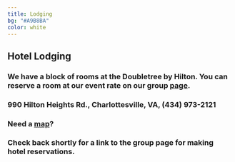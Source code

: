 ```yaml
---
title: Lodging
bg: "#A9B8BA"
color: white
---
```


## Hotel Lodging

### We have a block of rooms at the Doubletree by Hilton. You can reserve a room at our event rate on our group [page](http://doubletree.hilton.com/en/dt/groups/personalized/C/CHOSHDT-VBW-20150710/index.jhtml).

### 990 Hilton Heights Rd., Charlottesville, VA, (434) 973-2121

### Need a [map](https://goo.gl/maps/CDQ8I)?

### Check back shortly for a link to the group page for making hotel reservations.


